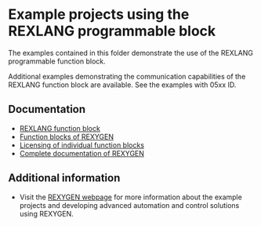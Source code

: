 Example projects using the REXLANG programmable block
=====================================================

The examples contained in this folder demonstrate the use of the REXLANG 
programmable function block.

Additional examples demonstrating the communication capabilities of the REXLANG 
function block are available. See the examples with 05xx ID.

## Documentation ##

- [REXLANG function block](https://www.rexygen.com/doc/ENGLISH/MANUALS/BRef/REXLANG.html)
- [Function blocks of REXYGEN](https://www.rexygen.com/doc/PDF/ENGLISH/BRef_ENG.pdf)
- [Licensing of individual function blocks](https://www.rexygen.com/doc/ENGLISH/MANUALS/BRef/BRef_ENGap1.html)
- [Complete documentation of REXYGEN](http://www.rexygen.com/documentation-and-support)

## Additional information ##

- Visit the [REXYGEN webpage](http://www.rexygen.com) 
for more information about the example projects and developing advanced 
automation and control solutions using REXYGEN.